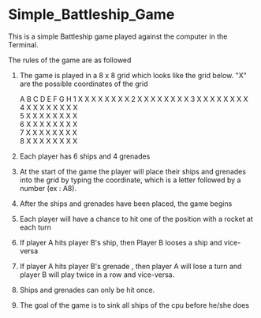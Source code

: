 # Simple_Battleship_Game

This is a simple Battleship game played against the computer in the Terminal.

The rules of the game are as followed 

1) The game is played in a 8 x 8 grid which looks like the grid below. "X" are the possible coordinates of the grid

    A	B	C	D	E	F	G	H
1		X	X	X	X	X	X	X X
2		X	X	X	X	X	X	X X
3		X	X	X	X	X	X	X X						
4		X	X	X	X	X	X	X X						
5		X	X	X	X	X	X	X X						
6	  X	X	X	X	X	X	X X							
7		X	X	X	X	X	X	X X						
8		X	X	X	X	X	X	X X

2) Each player has 6 ships and 4 grenades 
4) At the start of the game the player will place their ships and grenades into the grid by typing the coordinate, which is a letter followed by a number (ex : A8).
5) After the ships and grenades have been placed, the game begins 
6) Each player will have a chance to hit one of the position with a rocket at each turn
7) If player A hits player B's ship, then Player B looses a ship and vice-versa
8) If player A hits player B's grenade , then player A will lose a turn and player B will play twice in a row and vice-versa. 
9) Ships and grenades can only be hit once.
10) The goal of the game is to sink all ships of the cpu before he/she does 
